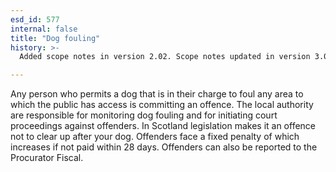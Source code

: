 ```yaml
---
esd_id: 577
internal: false
title: "Dog fouling"
history: >-
  Added scope notes in version 2.02. Scope notes updated in version 3.00 to include Scottish legislation. Name changed in version 3.00 to clarify that the service relates to dogs. Term name changed from 'Animal - fouling' to 'Animals - dog fouling' in version 3.00. Name changed to 'Dog fouling' and scope notes revised in version 4.00.

---
```


Any person who permits a dog that is in their charge to foul any area to which the public has access is committing an offence.  The local authority are responsible for monitoring dog fouling and for initiating court proceedings against offenders.
In Scotland legislation makes it an offence not to clear up after your dog. Offenders face a fixed penalty of which increases if not paid within 28 days. Offenders can also be reported to the Procurator Fiscal.

